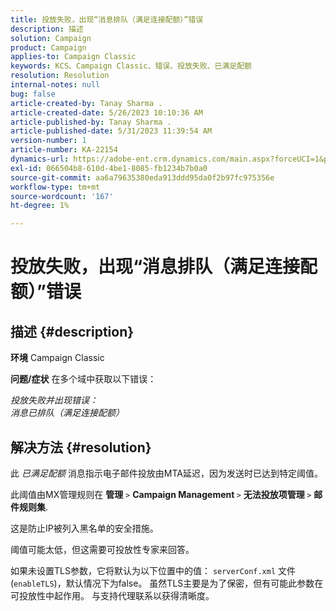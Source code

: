 ```yaml
---
title: 投放失败，出现“消息排队（满足连接配额）”错误
description: 描述
solution: Campaign
product: Campaign
applies-to: Campaign Classic
keywords: KCS、Campaign Classic、错误、投放失败、已满足配额
resolution: Resolution
internal-notes: null
bug: false
article-created-by: Tanay Sharma .
article-created-date: 5/26/2023 10:10:36 AM
article-published-by: Tanay Sharma .
article-published-date: 5/31/2023 11:39:54 AM
version-number: 1
article-number: KA-22154
dynamics-url: https://adobe-ent.crm.dynamics.com/main.aspx?forceUCI=1&pagetype=entityrecord&etn=knowledgearticle&id=308c7f8d-adfb-ed11-8849-6045bd006268
exl-id: 066504b8-610d-4be1-8085-fb1234b7b0a0
source-git-commit: aa6a79635380eda913ddd95da0f2b97fc975356e
workflow-type: tm+mt
source-wordcount: '167'
ht-degree: 1%

---
```


# 投放失败，出现“消息排队（满足连接配额）”错误

## 描述 {#description}

<b>环境</b>
Campaign Classic


<b>问题/症状</b>
在多个域中获取以下错误：

*投放失败并出现错误：
<br>消息已排队（满足连接配额）*


## 解决方法 {#resolution}


此 *已满足配额* 消息指示电子邮件投放由MTA延迟，因为发送时已达到特定阈值。

此阈值由MX管理规则在 <b>管理</b> `>`  <b>Campaign Management </b>`>`  <b>无法投放项管理 </b>`>`  <b>邮件规则集</b>.

这是防止IP被列入黑名单的安全措施。

阈值可能太低，但这需要可投放性专家来回答。

如果未设置TLS参数，它将默认为以下位置中的值： `serverConf.xml` 文件(`enableTLS`)，默认情况下为false。 虽然TLS主要是为了保密，但有可能此参数在可投放性中起作用。 与支持代理联系以获得清晰度。
